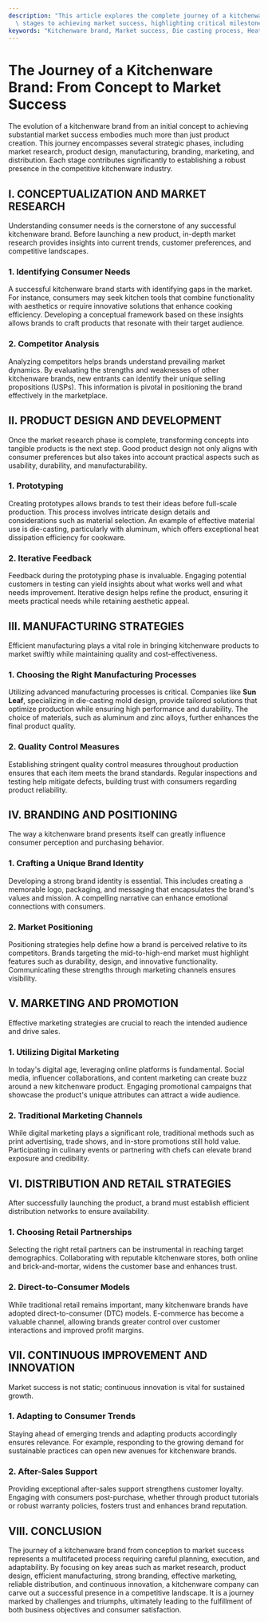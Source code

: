 ```yaml
---
description: "This article explores the complete journey of a kitchenware brand from initial concept\
  \ stages to achieving market success, highlighting critical milestones and strategies."
keywords: "Kitchenware brand, Market success, Die casting process, Heat dissipation efficiency"
---
```

# The Journey of a Kitchenware Brand: From Concept to Market Success

The evolution of a kitchenware brand from an initial concept to achieving substantial market success embodies much more than just product creation. This journey encompasses several strategic phases, including market research, product design, manufacturing, branding, marketing, and distribution. Each stage contributes significantly to establishing a robust presence in the competitive kitchenware industry.

## I. CONCEPTUALIZATION AND MARKET RESEARCH

Understanding consumer needs is the cornerstone of any successful kitchenware brand. Before launching a new product, in-depth market research provides insights into current trends, customer preferences, and competitive landscapes. 

### 1. Identifying Consumer Needs
A successful kitchenware brand starts with identifying gaps in the market. For instance, consumers may seek kitchen tools that combine functionality with aesthetics or require innovative solutions that enhance cooking efficiency. Developing a conceptual framework based on these insights allows brands to craft products that resonate with their target audience.

### 2. Competitor Analysis
Analyzing competitors helps brands understand prevailing market dynamics. By evaluating the strengths and weaknesses of other kitchenware brands, new entrants can identify their unique selling propositions (USPs). This information is pivotal in positioning the brand effectively in the marketplace.

## II. PRODUCT DESIGN AND DEVELOPMENT

Once the market research phase is complete, transforming concepts into tangible products is the next step. Good product design not only aligns with consumer preferences but also takes into account practical aspects such as usability, durability, and manufacturability.

### 1. Prototyping
Creating prototypes allows brands to test their ideas before full-scale production. This process involves intricate design details and considerations such as material selection. An example of effective material use is die-casting, particularly with aluminum, which offers exceptional heat dissipation efficiency for cookware. 

### 2. Iterative Feedback
Feedback during the prototyping phase is invaluable. Engaging potential customers in testing can yield insights about what works well and what needs improvement. Iterative design helps refine the product, ensuring it meets practical needs while retaining aesthetic appeal.

## III. MANUFACTURING STRATEGIES

Efficient manufacturing plays a vital role in bringing kitchenware products to market swiftly while maintaining quality and cost-effectiveness.

### 1. Choosing the Right Manufacturing Processes
Utilizing advanced manufacturing processes is critical. Companies like **Sun Leaf**, specializing in die-casting mold design, provide tailored solutions that optimize production while ensuring high performance and durability. The choice of materials, such as aluminum and zinc alloys, further enhances the final product quality.

### 2. Quality Control Measures
Establishing stringent quality control measures throughout production ensures that each item meets the brand standards. Regular inspections and testing help mitigate defects, building trust with consumers regarding product reliability.

## IV. BRANDING AND POSITIONING

The way a kitchenware brand presents itself can greatly influence consumer perception and purchasing behavior.

### 1. Crafting a Unique Brand Identity
Developing a strong brand identity is essential. This includes creating a memorable logo, packaging, and messaging that encapsulates the brand's values and mission. A compelling narrative can enhance emotional connections with consumers.

### 2. Market Positioning
Positioning strategies help define how a brand is perceived relative to its competitors. Brands targeting the mid-to-high-end market must highlight features such as durability, design, and innovative functionality. Communicating these strengths through marketing channels ensures visibility.

## V. MARKETING AND PROMOTION

Effective marketing strategies are crucial to reach the intended audience and drive sales.

### 1. Utilizing Digital Marketing
In today's digital age, leveraging online platforms is fundamental. Social media, influencer collaborations, and content marketing can create buzz around a new kitchenware product. Engaging promotional campaigns that showcase the product's unique attributes can attract a wide audience.

### 2. Traditional Marketing Channels
While digital marketing plays a significant role, traditional methods such as print advertising, trade shows, and in-store promotions still hold value. Participating in culinary events or partnering with chefs can elevate brand exposure and credibility.

## VI. DISTRIBUTION AND RETAIL STRATEGIES

After successfully launching the product, a brand must establish efficient distribution networks to ensure availability.

### 1. Choosing Retail Partnerships
Selecting the right retail partners can be instrumental in reaching target demographics. Collaborating with reputable kitchenware stores, both online and brick-and-mortar, widens the customer base and enhances trust.

### 2. Direct-to-Consumer Models
While traditional retail remains important, many kitchenware brands have adopted direct-to-consumer (DTC) models. E-commerce has become a valuable channel, allowing brands greater control over customer interactions and improved profit margins.

## VII. CONTINUOUS IMPROVEMENT AND INNOVATION

Market success is not static; continuous innovation is vital for sustained growth.

### 1. Adapting to Consumer Trends
Staying ahead of emerging trends and adapting products accordingly ensures relevance. For example, responding to the growing demand for sustainable practices can open new avenues for kitchenware brands.

### 2. After-Sales Support
Providing exceptional after-sales support strengthens customer loyalty. Engaging with consumers post-purchase, whether through product tutorials or robust warranty policies, fosters trust and enhances brand reputation.

## VIII. CONCLUSION

The journey of a kitchenware brand from conception to market success represents a multifaceted process requiring careful planning, execution, and adaptability. By focusing on key areas such as market research, product design, efficient manufacturing, strong branding, effective marketing, reliable distribution, and continuous innovation, a kitchenware company can carve out a successful presence in a competitive landscape. It is a journey marked by challenges and triumphs, ultimately leading to the fulfillment of both business objectives and consumer satisfaction.
